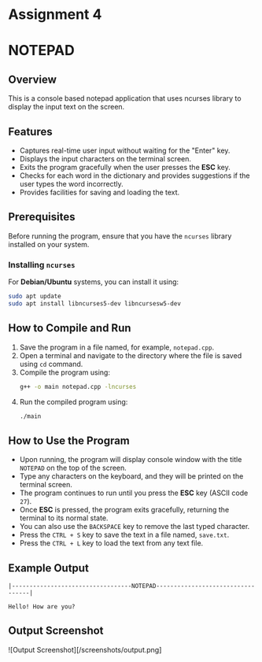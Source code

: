 # Assignment 4
# NOTEPAD

## Overview
This is a console based notepad application that uses ncurses library to display the input text on the screen.

## Features
- Captures real-time user input without waiting for the "Enter" key.
- Displays the input characters on the terminal screen.
- Exits the program gracefully when the user presses the **ESC** key.
- Checks for each word in the dictionary and provides suggestions if the user types the word incorrectly.
- Provides facilities for saving and loading the text.

## Prerequisites
Before running the program, ensure that you have the `ncurses` library installed on your system.

### Installing `ncurses`
For **Debian/Ubuntu** systems, you can install it using:
```bash
sudo apt update
sudo apt install libncurses5-dev libncursesw5-dev
```

## How to Compile and Run
1. Save the program in a file named, for example, `notepad.cpp`.
2. Open a terminal and navigate to the directory where the file is saved using `cd` command.
3. Compile the program using:
    ```bash
    g++ -o main notepad.cpp -lncurses
    ```
4. Run the compiled program using:
    ```bash
    ./main
    ```

## How to Use the Program
- Upon running, the program will display console window with the title `NOTEPAD` on the top of the screen.
- Type any characters on the keyboard, and they will be printed on the terminal screen.
- The program continues to run until you press the **ESC** key (ASCII code `27`).
- Once **ESC** is pressed, the program exits gracefully, returning the terminal to its normal state.
- You can also use the `BACKSPACE` key to remove the last typed character.
- Press the `CTRL + S` key to save the text in a file named, `save.txt`.
- Press the `CTRL + L` key to load the text from any text file.

## Example Output
```
|----------------------------------NOTEPAD----------------------------------|

Hello! How are you?
```

## Output Screenshot
![Output Screenshot][/screenshots/output.png]